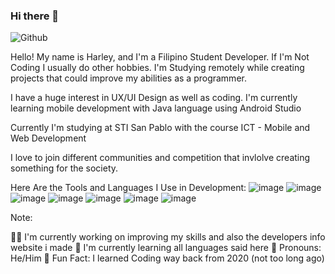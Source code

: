 ### Hi there 👋
![Github](https://user-images.githubusercontent.com/51787264/171453041-15275204-3e23-43a9-873c-4cdd81a6976e.png)


Hello! My name is Harley, and I'm a Filipino Student Developer. If I'm Not Coding I usually do other hobbies. I'm Studying remotely while creating projects that could improve my abilities as a programmer.

I have a huge interest in UX/UI Design as well as coding. I'm currently learning mobile development with Java language using Android Studio

Currently I'm studying at STI San Pablo with the course ICT - Mobile and Web Development

I love to join different communities and competition that invlolve creating something for the society.




Here Are the Tools and Languages I Use in Development:
![image](https://user-images.githubusercontent.com/51787264/171454691-935ab80a-68e5-4bfa-a545-c0e2781cf695.png)
![image](https://user-images.githubusercontent.com/51787264/171455313-7d105caa-003f-46fe-98cb-40677c3eafe7.png)
![image](https://user-images.githubusercontent.com/51787264/171455541-0ea2b5b0-1159-422c-8b3d-68f567532c13.png)
![image](https://user-images.githubusercontent.com/51787264/171455958-31b85cc0-8bfd-47d7-9a07-c85216ccd60a.png)
![image](https://user-images.githubusercontent.com/51787264/171454459-bc7ec3e5-c23f-4939-878b-a051742003f6.png) 
![image](https://user-images.githubusercontent.com/51787264/171454958-5d14c252-f986-47ba-aa8b-7647bfd9f2bc.png)
![image](https://user-images.githubusercontent.com/51787264/171455164-b3150930-5b98-4a72-9483-18fd09ce1cee.png)



Note:

👨‍💻 I'm currently working on improving my skills and also the developers info website i made
🌱 I'm currently learning all languages said here
🫠 Pronouns: He/Him
🧊 Fun Fact: I learned Coding way back from 2020 (not too long ago)


<!--
**Harleythetech/Harleythetech** is a ✨ _special_ ✨ repository because its `README.md` (this file) appears on your GitHub profile.

Here are some ideas to get you started:

- 🔭 I’m currently working on ...
- 🌱 I’m currently learning ...
- 👯 I’m looking to collaborate on ...
- 🤔 I’m looking for help with ...
- 💬 Ask me about ...
- 📫 How to reach me: ...
- 😄 Pronouns: ...
- ⚡ Fun fact: ...
-->
